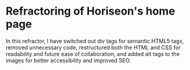 # Refractoring of Horiseon's home page

In this refractor, I have switched out div tags for semantic HTML5 tags, removed unnecessary code,  restructured both the HTML and CSS for readability and future ease of collaboration, and added alt tags to the images for better accessibility and improved SEO.